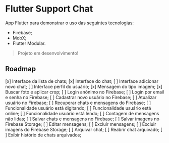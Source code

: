 # Flutter Support Chat

App Flutter para demonstrar o uso das seguintes tecnologias:

* Firebase;
* MobX;
* Flutter Modular.

> Projeto em desenvolvimento!

## Roadmap
[x] Interface da lista de chats;
[x] Interface do chat;
[ ] Interface adicionar novo chat;
[ ] Interface perfil do usuário;
[x] Mensagem do tipo imagem;
[x] Buscar foto e aplicar crop;
[ ] Login anônimo no Firebase;
[ ] Login por email e senha no Firebase;
[ ] Cadastrar novo usuário no Firebase;
[ ] Atualizar usuário no Firebase;
[ ] Recuperar chats e mensagens do Firebase;
[ ] Funcionalidade usuário está digitando;
[ ] Funcionalidade usuário está online;
[ ] Funcionalidade usuário está lendo;
[ ] Contagem de mensagens não lidas;
[ ] Salvar chats e mensagens no Firebase;
[ ] Salvar imagens no Firebase Storage;
[ ] Editar mensagens;
[ ] Excluir mensagens;
[ ] Excluir imagens do Firebase Storage;
[ ] Arquivar chat;
[ ] Reabrir chat arquivado;
[ ] Exibir histório de chats arquivados;
